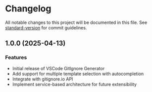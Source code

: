 # Changelog

All notable changes to this project will be documented in this file. See [standard-version](https://github.com/conventional-changelog/standard-version) for commit guidelines.

## 1.0.0 (2025-04-13)

### Features

* Initial release of VSCode GitIgnore Generator
* Add support for multiple template selection with autocompletion
* Integrate with gitignore.io API
* Implement service-based architecture for future extensibility